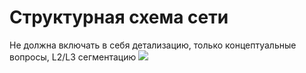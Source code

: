# Структурная схема сети

Не должна включать в себя детализацию, только концептуальные вопросы, L2/L3 сегментацию
![](GIT/Netskills/Lecture01/pictures/01.jpg)


